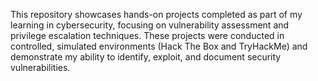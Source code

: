 This repository showcases hands-on projects completed as part of my learning in cybersecurity, focusing on vulnerability assessment and privilege escalation techniques. These projects were conducted in controlled, simulated environments (Hack The Box and TryHackMe) and demonstrate my ability to identify, exploit, and document security vulnerabilities.
